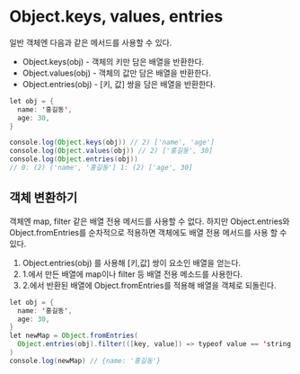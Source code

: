 # Object.keys, values, entries
일반 객체엔 다음과 같은 메서드를 사용할 수 있다.
* Object.keys(obj) - 객체의 키만 담은 배열을 반환한다.
* Object.values(obj) - 객체의 값만 담은 배열을 반환한다.
* Object.entries(obj) - [키, 값] 쌍을 담은 배열을 반환한다.
```java
let obj = {
  name: '홍길동',
  age: 30,
}

console.log(Object.keys(obj)) // 2) ['name', 'age']
console.log(Object.values(obj)) // 2) ['홍길동', 30]
console.log(Object.entries(obj))
// 0: (2) ['name', '홍길동'] 1: (2) ['age', 30]
```

## 객체 변환하기
객체엔 map, filter 같은 배열 전용 메서드를 사용할 수 없다.
하지만 Object.entries와 Object.fromEntries를 순차적으로 적용하면 객체에도 배열 전용 메서드를 사용 할 수 있다.
1. Object.entries(obj) 를 사용해 [키,값] 쌍이 요소인 배열을 얻는다.
2. 1.에서 만든 배열에 map이나 filter 등 배열 전용 메소드를 사용한다.
3. 2.에서 반환된 배열에 Object.fromEntries를 적용해 배열을 객체로 되돌린다.
```java
let obj = {
  name: '홍길동',
  age: 30,
}
let newMap = Object.fromEntries(
  Object.entries(obj).filter(([key, value]) => typeof value == 'string')
)
console.log(newMap) // {name: '홍길동'}
```
